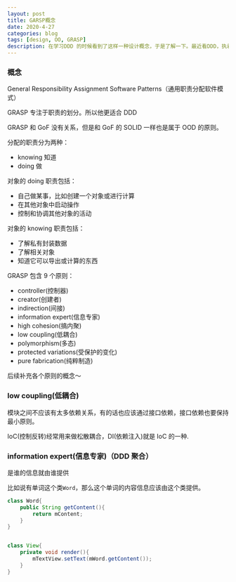 ```yaml
---
layout: post
title: GARSP概念
date: 2020-4-27
categories: blog
tags: [design, OO, GRASP]
description: 在学习DDD 的时候看到了这样一种设计概念，于是了解一下。最近看DDD，执着于事物的定义，职责的划分。这个模式应该比GoF（那23种设计模式更适合目前的我）
---
```


### 概念

General Responsibility Assignment Software Patterns（通用职责分配软件模式）

GRASP 专注于职责的划分。所以他更适合 DDD [](https://www.jdon.com/53047)

GRASP 和 GoF 没有关系，但是和 GoF 的 SOLID 一样也是属于 OOD 的原则。

分配的职责分为两种：

-   knowing 知道
-   doing 做

对象的 doing 职责包括：

-   自己做某事，比如创建一个对象或进行计算
-   在其他对象中启动操作
-   控制和协调其他对象的活动

对象的 knowing 职责包括：

-   了解私有封装数据
-   了解相关对象
-   知道它可以导出或计算的东西

GRASP 包含 9 个原则：

-   controller(控制器)
-   creator(创建者)
-   indirection(间接)
-   information expert(信息专家)
-   high cohesion(搞内聚)
-   low coupling(低耦合)
-   polymorphism(多态)
-   protected variations(受保护的变化)
-   pure fabrication(纯粹制造)

后续补充各个原则的概念～

### low coupling(低耦合)

模块之间不应该有太多依赖关系，有的话也应该通过接口依赖，接口依赖也要保持最小原则。

IoC(控制反转)经常用来做松散耦合，DI(依赖注入)就是 IoC 的一种.

### information expert(信息专家)（DDD 聚合）

是谁的信息就由谁提供

比如说有单词这个类`Word`，那么这个单词的内容信息应该由这个类提供。

```java
class Word{
    public String getContent(){
        return mContent;
    }
}


class View{
    private void render(){
        mTextView.setText(mWord.getContent());
    }
}

```
